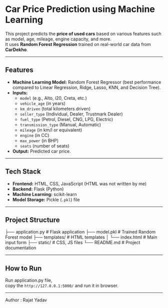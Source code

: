 # Car Price Prediction using Machine Learning

This project predicts the **price of used cars** based on various features such as model, age, mileage, engine capacity, and more.  
It uses **Random Forest Regression** trained on real-world car data from **CarDekho**.

---

## Features
- **Machine Learning Model:** Random Forest Regressor (best performance compared to Linear Regression, Ridge, Lasso, KNN, and Decision Tree).
- **Inputs:**
  - `model` (e.g., Alto, i20, Creta, etc.)
  - `vehicle_age` (in years)
  - `km_driven` (total kilometers driven)
  - `seller_type` (Individual, Dealer, Trustmark Dealer)
  - `fuel_type` (Petrol, Diesel, CNG, LPG, Electric)
  - `transmission_type` (Manual, Automatic)
  - `mileage` (in km/l or equivalent)
  - `engine` (in CC)
  - `max_power` (in BHP)
  - `seats` (number of seats)
- **Output:** Predicted car price.

---

## Tech Stack
- **Frontend:** HTML, CSS, JavaScript  (HTML was not written by me)
- **Backend:** Flask (Python)
- **Machine Learning:** scikit-learn
- **Model Storage:** Pickle (`.pkl`) file

---

## Project Structure
├── application.py # Flask application
├── model.pkl # Trained Random Forest model
├── templates/ # HTML templates
│ └── index.html # Main input form
├── static/ # CSS, JS files
└── README.md # Project documentation


---

## How to Run
Run application.py file,  
copy the `http://127.0.0.1:5000/` and run it in browser.

---

Author : Rajat Yadav


